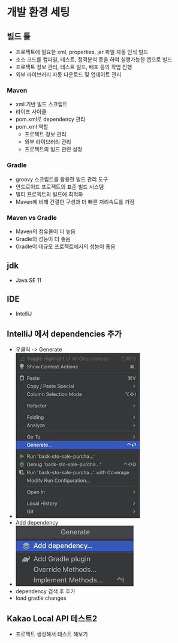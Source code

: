 # 개발 환경 세팅
## 빌드 툴
* 프로젝트에 필요한 xml, properties, jar 파일 자동 인식 빌드
* 소스 코드를 컴파일, 테스트, 정적분석 등을 하여 실행가능한 앱으로 빌드
* 프로젝트 정보 관리, 테스트 빌드, 배포 등의 작업 진행
* 외부 라이브러리 자동 다운로드 및 업데이트 관리

### Maven
* xml 기반 빌드 스크립트
* 라이프 사이클
* pom.xml로 dependency 관리
* pom.xml 역할
  * 프로젝트 정보 관리
  * 외부 라이브러리 관리
  * 프로젝트의 빌드 관련 설정

### Gradle
* groovy 스크립트를 활용한 빌드 관리 도구
* 안드로이드 프로젝트의 표준 빌드 시스템
* 멀티 프로젝트의 빌드에 최적화
* Maven에 비해 간결한 구성과 더 빠른 처리속도를 가짐

### Maven vs Gradle
* Maven의 점유율이 더 높음
* Gradle의 성능이 더 좋음
* Gradle이 대규모 프로젝트에서의 성능이 좋음

## jdk
* Java SE 11

## IDE
* IntelliJ

## IntelliJ 에서 dependencies 추가
* 우클릭 -> Generate
* ![](./img/2023-01-11-00-53-35.png)
* Add dependency
* ![](./img/2023-01-11-00-54-43.png)
* dependency 검색 후 추가
* load gradle changes

## Kakao Local API 테스트2
* 프로젝트 생성해서 테스트 해보기
